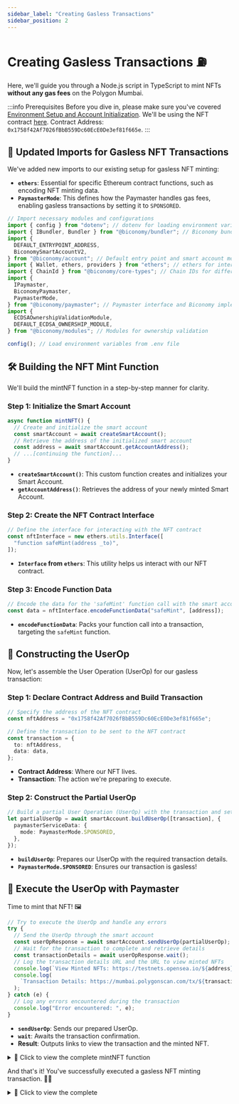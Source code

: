 ```yaml
---
sidebar_label: "Creating Gasless Transactions"
sidebar_position: 2
---
```


# Creating Gasless Transactions ⛽️

Here, we'll guide you through a Node.js script in TypeScript to mint NFTs **without any gas fees** on the Polygon Mumbai.

:::info Prerequisites
Before you dive in, please make sure you've covered [Environment Setup and Account Initialization](setupaccountinitiation). We'll be using the NFT contract [here](https://mumbai.polygonscan.com/address/0x1758f42Af7026fBbB559Dc60EcE0De3ef81f665e).
Contract Address: `0x1758f42Af7026fBbB559Dc60EcE0De3ef81f665e`.
:::

## 🔄 Updated Imports for Gasless NFT Transactions

We've added new imports to our existing setup for gasless NFT minting:

- **`ethers`**: Essential for specific Ethereum contract functions, such as encoding NFT minting data.
- **`PaymasterMode`**: This defines how the Paymaster handles gas fees, enabling gasless transactions by setting it to `SPONSORED`.

```typescript
// Import necessary modules and configurations
import { config } from "dotenv"; // dotenv for loading environment variables from a .env file
import { IBundler, Bundler } from "@biconomy/bundler"; // Biconomy bundler for managing gasless transactions
import {
  DEFAULT_ENTRYPOINT_ADDRESS,
  BiconomySmartAccountV2,
} from "@biconomy/account"; // Default entry point and smart account module from Biconomy
import { Wallet, ethers, providers } from "ethers"; // ethers for interacting with the Ethereum blockchain
import { ChainId } from "@biconomy/core-types"; // Chain IDs for different blockchains supported by Biconomy
import {
  IPaymaster,
  BiconomyPaymaster,
  PaymasterMode,
} from "@biconomy/paymaster"; // Paymaster interface and Biconomy implementation
import {
  ECDSAOwnershipValidationModule,
  DEFAULT_ECDSA_OWNERSHIP_MODULE,
} from "@biconomy/modules"; // Modules for ownership validation

config(); // Load environment variables from .env file
```

## 🛠 Building the NFT Mint Function

We'll build the mintNFT function in a step-by-step manner for clarity.

### Step 1: Initialize the Smart Account

```typescript
async function mintNFT() {
  // Create and initialize the smart account
  const smartAccount = await createSmartAccount();
  // Retrieve the address of the initialized smart account
  const address = await smartAccount.getAccountAddress();
  // ...[continuing the function]...
}
```

- **`createSmartAccount()`**: This custom function creates and initializes your Smart Account.
- **`getAccountAddress()`**: Retrieves the address of your newly minted Smart Account.

### Step 2: Create the NFT Contract Interface

```typescript
// Define the interface for interacting with the NFT contract
const nftInterface = new ethers.utils.Interface([
  "function safeMint(address _to)",
]);
```

- **`Interface` from `ethers`**: This utility helps us interact with our NFT contract.

### Step 3: Encode Function Data

```typescript
// Encode the data for the 'safeMint' function call with the smart account address
const data = nftInterface.encodeFunctionData("safeMint", [address]);
```

- **`encodeFunctionData`**: Packs your function call into a transaction, targeting the `safeMint` function.

## 🧱 Constructing the UserOp

Now, let's assemble the User Operation (UserOp) for our gasless transaction:

### Step 1: Declare Contract Address and Build Transaction

```typescript
// Specify the address of the NFT contract
const nftAddress = "0x1758f42Af7026fBbB559Dc60EcE0De3ef81f665e";

// Define the transaction to be sent to the NFT contract
const transaction = {
  to: nftAddress,
  data: data,
};
```

- **Contract Address**: Where our NFT lives.
- **Transaction**: The action we're preparing to execute.

### Step 2: Construct the Partial UserOp

```typescript
// Build a partial User Operation (UserOp) with the transaction and set it to be sponsored
let partialUserOp = await smartAccount.buildUserOp([transaction], {
  paymasterServiceData: {
    mode: PaymasterMode.SPONSORED,
  },
});
```

- **`buildUserOp`**: Prepares our UserOp with the required transaction details.
- **`PaymasterMode.SPONSORED`**: Ensures our transaction is gasless!

## 🌟 Execute the UserOp with Paymaster

Time to mint that NFT! 🖼️

```typescript
// Try to execute the UserOp and handle any errors
try {
  // Send the UserOp through the smart account
  const userOpResponse = await smartAccount.sendUserOp(partialUserOp);
  // Wait for the transaction to complete and retrieve details
  const transactionDetails = await userOpResponse.wait();
  // Log the transaction details URL and the URL to view minted NFTs
  console.log(`View Minted NFTs: https://testnets.opensea.io/${address}`);
  console.log(
    `Transaction Details: https://mumbai.polygonscan.com/tx/${transactionDetails.receipt.transactionHash}`,
  );
} catch (e) {
  // Log any errors encountered during the transaction
  console.log("Error encountered: ", e);
}
```

- **`sendUserOp`**: Sends our prepared UserOp.
- **`wait`**: Awaits the transaction confirmation.
- **Result**: Outputs links to view the transaction and the minted NFT.

<details>
  <summary>📝 Click to view the complete mintNFT function</summary>

And that's it! You've successfully executed a gasless NFT minting transaction. 🚀💡

```typescript
// Function to mint an NFT gaslessly
async function mintNFT() {
  // Create and initialize the smart account
  const smartAccount = await createSmartAccount();
  // Retrieve the address of the initialized smart account
  const address = await smartAccount.getAccountAddress();

  // Define the interface for interacting with the NFT contract
  const nftInterface = new ethers.utils.Interface([
    "function safeMint(address _to)",
  ]);

  // Encode the data for the 'safeMint' function call with the smart account address
  const data = nftInterface.encodeFunctionData("safeMint", [address]);

  // Specify the address of the NFT contract
  const nftAddress = "0x1758f42Af7026fBbB559Dc60EcE0De3ef81f665e";

  // Define the transaction to be sent to the NFT contract
  const transaction = {
    to: nftAddress,
    data: data,
  };

  // Build a partial User Operation (UserOp) with the transaction and set it to be sponsored
  let partialUserOp = await smartAccount.buildUserOp([transaction], {
    paymasterServiceData: {
      mode: PaymasterMode.SPONSORED,
    },
  });

  // Try to execute the UserOp and handle any errors
  try {
    // Send the UserOp through the smart account
    const userOpResponse = await smartAccount.sendUserOp(partialUserOp);
    // Wait for the transaction to complete and retrieve details
    const transactionDetails = await userOpResponse.wait();
    // Log the transaction details URL and the URL to view minted NFTs
    console.log(
      `Transaction Details: https://mumbai.polygonscan.com/tx/${transactionDetails.receipt.transactionHash}`,
    );
    console.log(`View Minted NFTs: https://testnets.opensea.io/${address}`);
  } catch (e) {
    // Log any errors encountered during the transaction
    console.log("Error encountered: ", e);
  }
}
```

</details>

And that's it! You've successfully executed a gasless NFT minting transaction. 🚀💡

<details>
  <summary>📝 Click to view the complete</summary>

```typescript
// Import necessary modules and configurations
import { config } from "dotenv"; // dotenv for loading environment variables from a .env file
import { IBundler, Bundler } from "@biconomy/bundler"; // Biconomy bundler for managing gasless transactions
import {
  DEFAULT_ENTRYPOINT_ADDRESS,
  BiconomySmartAccountV2,
} from "@biconomy/account"; // Default entry point and smart account module from Biconomy
import { Wallet, ethers, providers } from "ethers"; // ethers for interacting with the Ethereum blockchain
import { ChainId } from "@biconomy/core-types"; // Chain IDs for different blockchains supported by Biconomy
import {
  IPaymaster,
  BiconomyPaymaster,
  PaymasterMode,
} from "@biconomy/paymaster"; // Paymaster interface and Biconomy implementation
import {
  ECDSAOwnershipValidationModule,
  DEFAULT_ECDSA_OWNERSHIP_MODULE,
} from "@biconomy/modules"; // Modules for ownership validation

config(); // Load environment variables from .env file

// Set up the Ethereum provider and wallet
const provider = new providers.JsonRpcProvider(
  "https://rpc.ankr.com/polygon_mumbai", // JSON-RPC provider URL for the Polygon Mumbai test network
);

const wallet = new Wallet(process.env.PRIVATE_KEY || "", provider); // Creating a wallet instance with a private key from environment variables

// Configure the Biconomy Bundler
const bundler: IBundler = new Bundler({
  bundlerUrl:
    "https://bundler.biconomy.io/api/v2/80001/nJPK7B3ru.dd7f7861-190d-41bd-af80-6877f74b8f44", // URL to the Biconomy bundler service

  chainId: ChainId.POLYGON_MUMBAI, // Chain ID for Polygon Mumbai test network

  entryPointAddress: DEFAULT_ENTRYPOINT_ADDRESS, // Default entry point address for the bundler
});

// Configure the Paymaster
const paymaster: IPaymaster = new BiconomyPaymaster({
  paymasterUrl:
    "https://paymaster.biconomy.io/api/v1/80001/Tpk8nuCUd.70bd3a7f-a368-4e5a-af14-80c7f1fcda1a", // URL to the Biconomy paymaster service
});

// Function to create a module for ownership validation
async function createModule() {
  return await ECDSAOwnershipValidationModule.create({
    signer: wallet, // The wallet acting as the signer
    moduleAddress: DEFAULT_ECDSA_OWNERSHIP_MODULE, // Address of the default ECDSA ownership validation module
  });
}

// Function to create a Biconomy Smart Account
async function createSmartAccount() {
  const module = await createModule(); // Create the validation module

  let smartAccount = await BiconomySmartAccountV2.create({
    chainId: ChainId.POLYGON_MUMBAI, // Chain ID for the Polygon Mumbai network
    bundler: bundler, // The configured bundler instance
    paymaster: paymaster, // The configured paymaster instance
    entryPointAddress: DEFAULT_ENTRYPOINT_ADDRESS, // Default entry point address
    defaultValidationModule: module, // The default validation module
    activeValidationModule: module, // The active validation module
  });

  console.log(
    "Smart Account Address: ",
    await smartAccount.getAccountAddress(), // Logging the address of the created smart account
  );

  return smartAccount;
}

// Function to mint an NFT gaslessly
async function mintNFT() {
  // Create and initialize the smart account
  const smartAccount = await createSmartAccount();
  // Retrieve the address of the initialized smart account
  const address = await smartAccount.getAccountAddress();

  // Define the interface for interacting with the NFT contract
  const nftInterface = new ethers.utils.Interface([
    "function safeMint(address _to)",
  ]);

  // Encode the data for the 'safeMint' function call with the smart account address
  const data = nftInterface.encodeFunctionData("safeMint", [address]);

  // Specify the address of the NFT contract
  const nftAddress = "0x1758f42Af7026fBbB559Dc60EcE0De3ef81f665e";

  // Define the transaction to be sent to the NFT contract
  const transaction = {
    to: nftAddress,
    data: data,
  };

  // Build a partial User Operation (UserOp) with the transaction and set it to be sponsored
  let partialUserOp = await smartAccount.buildUserOp([transaction], {
    paymasterServiceData: {
      mode: PaymasterMode.SPONSORED,
    },
  });

  // Try to execute the UserOp and handle any errors
  try {
    // Send the UserOp through the smart account
    const userOpResponse = await smartAccount.sendUserOp(partialUserOp);
    // Wait for the transaction to complete and retrieve details
    const transactionDetails = await userOpResponse.wait();
    // Log the transaction details URL and the URL to view minted NFTs
    console.log(
      `Transaction Details: https://mumbai.polygonscan.com/tx/${transactionDetails.receipt.transactionHash}`,
    );
    console.log(`View Minted NFTs: https://testnets.opensea.io/${address}`);
  } catch (e) {
    // Log any errors encountered during the transaction
    console.log("Error encountered: ", e);
  }
}

mintNFT(); // Call mintNFT function
```

</details>
